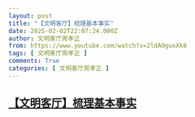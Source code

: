 ```yaml
---
layout: post
title: "【文明客厅】梳理基本事实"
date: 2025-02-02T22:07:24.000Z
author: 文明客厅周孝正
from: https://www.youtube.com/watch?v=2ldAOguxXk8
tags: [ 文明客厅周孝正 ]
comments: True
categories: [ 文明客厅周孝正 ]
---
```

<!--1738534044000-->
[【文明客厅】梳理基本事实](https://www.youtube.com/watch?v=2ldAOguxXk8)
------

<div>

</div>
